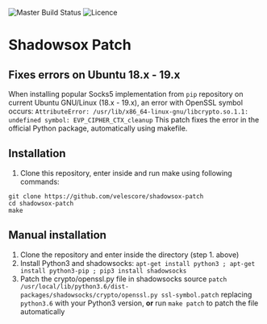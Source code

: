 ![Master Build Status](https://img.shields.io/travis/velescore/shadowsox-patch/master?style=for-the-badge) ![Licence](https://img.shields.io/github/license/velescore/shadowsox-patch?color=blue&style=for-the-badge)

# Shadowsox Patch
## Fixes errors on Ubuntu 18.x - 19.x
When installing popular Socks5 implementation from `pip` repository on current Ubuntu GNU/Linux (18.x - 19.x), an error with OpenSSL symbol occurs:
```AttributeError: /usr/lib/x86_64-linux-gnu/libcrypto.so.1.1: undefined symbol: EVP_CIPHER_CTX_cleanup```
This patch fixes the error in the official Python package, automatically using makefile.

## Installation
1) Clone this repository, enter inside and run make using following commands: 
```
git clone https://github.com/velescore/shadowsox-patch
cd shadowsox-patch
make
```

## Manual installation
1) Clone the repository and enter inside the directory (step 1. above)
2) Install Python3 and shadowsocks: `apt-get install python3 ; apt-get install python3-pip ; pip3 install shadowsocks`
3) Patch the crypto/openssl.py file in shadowsocks source 
`patch /usr/local/lib/python3.6/dist-packages/shadowsocks/crypto/openssl.py ssl-symbol.patch` 
replacing `python3.6` with your Python3 version, **or** run `make patch` to patch the file automatically
